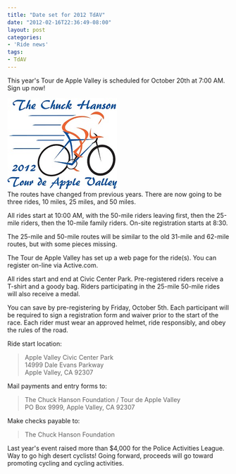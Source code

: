 ```yaml
---
title: "Date set for 2012 TdAV"
date: "2012-02-16T22:36:49-08:00"
layout: post
categories:
- 'Ride news'
tags:
- TdAV
---
```


This year's Tour de Apple Valley is scheduled for October 20th at 7:00 AM. Sign up now!  
  
![2012 Tour de Apple Valley](/assets/img/2012/02/16-tour-de-apple-valley.png)  
The routes have changed from previous years. There are now going to be three rides, 10 miles, 25 miles, and 50 miles.

All rides start at 10:00 AM, with the 50-mile riders leaving first, then the 25-mile riders, then the 10-mile family riders. On-site registration starts at 8:30.

The 25-mile and 50-mile routes will be similar to the old 31-mile and 62-mile routes, but with some pieces missing.

The Tour de Apple Valley has set up a web page for the ride(s). You can register on-line via Active.com.

All rides start and end at Civic Center Park. Pre-registered riders receive a T-shirt and a goody bag. Riders participating in the 25-mile 50-mile rides will also receive a medal.

You can save by pre-registering by Friday, October 5th. Each participant will be required to sign a registration form and waiver prior to the start of the race. Each rider must wear an approved helmet, ride responsibly, and obey the rules of the road.

Ride start location:

> Apple Valley Civic Center Park  
> 14999 Dale Evans Parkway  
> Apple Valley, CA 92307

Mail payments and entry forms to:

> The Chuck Hanson Foundation / Tour de Apple Valley  
> PO Box 9999, Apple Valley, CA 92307

Make checks payable to:

> The Chuck Hanson Foundation

Last year's event raised more than $4,000 for the Police Activities League. Way to go high desert cyclists! Going forward, proceeds will go toward promoting cycling and cycling activities.